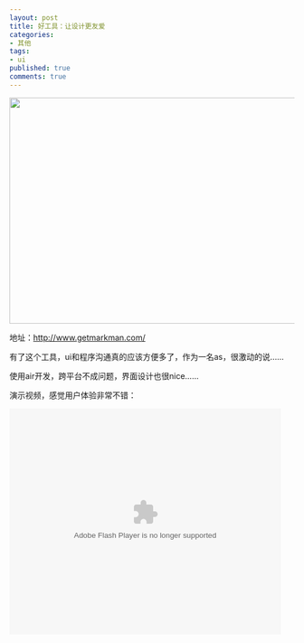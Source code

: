 ```yaml
---
layout: post
title: 好工具：让设计更友爱
categories:
- 其他
tags:
- ui
published: true
comments: true
---
```

<p><p style="text-align: center;"><a href="http://www.fireyang.com/blog/wp-content/uploads/2011/03/RTX201103071.jpg"><img class="alignnone size-full wp-image-849" title="RTX201103071" src="http://www.fireyang.com/blog/wp-content/uploads/2011/03/RTX201103071.jpg" alt="" width="600" height="400" /></a></p>
<p style="text-align: left;">地址：<a href="http://www.getmarkman.com/">http://www.getmarkman.com/</a></p>
<p style="text-align: left;">有了这个工具，ui和程序沟通真的应该方便多了，作为一名as，很激动的说……</p>
<p style="text-align: left;">使用air开发，跨平台不成问题，界面设计也很nice……</p>
<p style="text-align: left;">演示视频，感觉用户体验非常不错：</p>
<object width="480" height="400" classid="clsid:d27cdb6e-ae6d-11cf-96b8-444553540000" codebase="http://download.macromedia.com/pub/shockwave/cabs/flash/swflash.cab#version=6,0,40,0" align="middle"><param name="src" value="http://player.youku.com/player.php/Type/Folder/Fid/5324933/Ob/1/Pt/4/sid/XMjQ4NzI5NDg0/v.swf" /><param name="quality" value="high" /><embed width="480" height="400" type="application/x-shockwave-flash" src="http://player.youku.com/player.php/Type/Folder/Fid/5324933/Ob/1/Pt/4/sid/XMjQ4NzI5NDg0/v.swf" quality="high" align="middle" /></object></p>
